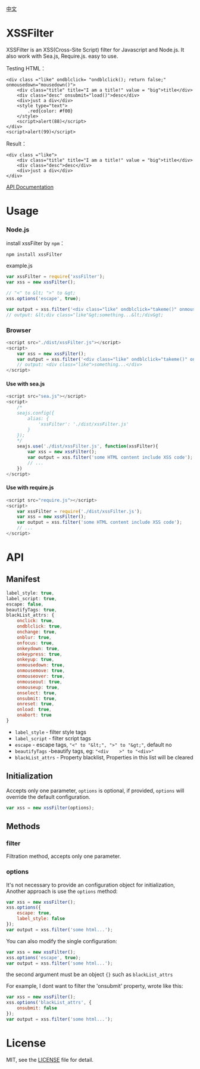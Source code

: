 [中文](https://github.com/superRaytin/xssFilter/blob/master/README-CN.md)

# XSSFilter
XSSFilter is an XSS(Cross-Site Script) filter for Javascript and Node.js. It also work with Sea.js, Require.js. easy to use.

Testing HTML：

```
<div class ="like" ondblclick= "ondblclick(); return false;" onmousedown="mousedown()">
	<div class="title" title="I am a title!" value = "big">title</div>
	<div class="desc" onsubmit="load()">desc</div>
	<div>just a div</div>
	<style type="text">
		.red{color: #f00}
	</style>
	<script>alert(88)</script>
</div>
<script>alert(99)</script>
```

Result：

```
<div class ="like">
	<div class="title" title="I am a title!" value = "big">title</div>
	<div class="desc">desc</div>
	<div>just a div</div>
</div>
```

[API Documentation](#api)

# Usage

### Node.js
install xssFilter by `npm`：

```
npm install xssFilter
```

example.js

```javascript
var xssFilter = require('xssFilter');
var xss = new xssFilter();

// "<" to &lt; ">" to &gt;
xss.options('escape', true);

var output = xss.filter('<div class="like" ondblclick="takeme()" onmousedown="mousedown()">something...</div>');
// output: &lt;div class="like"&gt;something...&lt;/div&gt;
```

### Browser

```javascript
<script src="./dist/xssFilter.js"></script>
<script>
    var xss = new xssFilter();
    var output = xss.filter('<div class="like" ondblclick="takeme()" onmousedown="mousedown()">something...</div>');
    // output: <div class="like">something...</div>
</script>
```

#### Use with sea.js

```javascript
<script src="sea.js"></script>
<script>
    /*
    seajs.config({
        alias: {
            'xssFilter': './dist/xssFilter.js'
        }
    });
    */
    seajs.use('./dist/xssFilter.js', function(xssFilter){
        var xss = new xssFilter();
        var output = xss.filter('some HTML content include XSS code');
        // ...
    })
</script>
```

#### Use with require.js

```javascript
<script src="require.js"></script>
<script>
    var xssFilter = require('./dist/xssFilter.js');
    var xss = new xssFilter();
    var output = xss.filter('some HTML content include XSS code');
    // ...
</script>
```

# API
## Manifest

```javascript
label_style: true,
label_script: true,
escape: false,
beautifyTags: true,
blackList_attrs: {
    onclick: true,
    ondblclick: true,
    onchange: true,
    onblur: true,
    onfocus: true,
    onkeydown: true,
    onkeypress: true,
    onkeyup: true,
    onmousedown: true,
    onmousemove: true,
    onmouseover: true,
    onmouseout: true,
    onmouseup: true,
    onselect: true,
    onsubmit: true,
    onreset: true,
    onload: true,
    onabort: true
}
```

- `label_style` - filter style tags
- `label_script` - filter script tags
- `escape` - escape tags, `"<" to "&lt;", ">" to "&gt;"`, default no
- `beautifyTags` -beautify tags, eg: `"<div    >" to "<div>"`
- `blackList_attrs` - Property blacklist, Properties in this list will be cleared

## Initialization
Accepts only one parameter, `options` is optional, if provided, `options` will override the default configuration.

```javascript
var xss = new xssFilter(options);
```

## Methods

### filter
Filtration method, accepts only one parameter.

### options

It's not necessary to provide an configuration object for initialization, Another approach is use the `options` method:

```javascript
var xss = new xssFilter();
xss.options({
    escape: true,
    label_style: false
});
var output = xss.filter('some html...');
```

You can also modify the single configuration:

```javascript
var xss = new xssFilter();
xss.options('escape', true);
var output = xss.filter('some html...');
```

the second argument must be an object `{}` such as `blackList_attrs`

For example, I dont want to filter the 'onsubmit' property, wrote like this:

```javascript
var xss = new xssFilter();
xss.options('blackList_attrs', {
    onsubmit: false
});
var output = xss.filter('some html...');
```

# License
MIT, see the [LICENSE](https://github.com/superRaytin/xssFilter/blob/master/LICENSE) file for detail.
